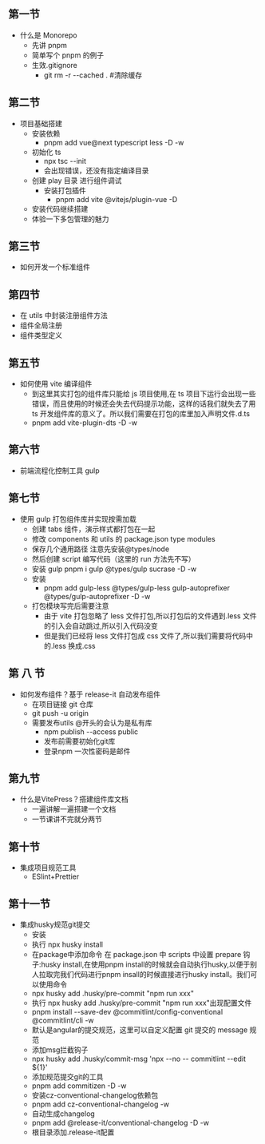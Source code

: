 ## 第一节

- 什么是 Monorepo
  - 先讲 pnpm
  - 简单写个 pnpm 的例子
  - 生效.gitignore
    - git rm -r --cached . #清除缓存

## 第二节

- 项目基础搭建
  - 安装依赖
    - pnpm add vue@next typescript less -D -w
  - 初始化 ts
    - npx tsc --init
    - 会出现错误，还没有指定编译目录
  - 创建 play 目录 进行组件调试
    - 安装打包插件
      - pnpm add vite @vitejs/plugin-vue -D
  - 安装代码继续搭建
  - 体验一下多包管理的魅力

## 第三节

- 如何开发一个标准组件

## 第四节

- 在 utils 中封装注册组件方法
- 组件全局注册
- 组件类型定义

## 第五节

- 如何使用 vite 编译组件
  - 到这里其实打包的组件库只能给 js 项目使用,在 ts 项目下运行会出现一些错误，而且使用的时候还会失去代码提示功能，这样的话我们就失去了用 ts 开发组件库的意义了。所以我们需要在打包的库里加入声明文件.d.ts
  - pnpm add vite-plugin-dts -D -w

## 第六节

- 前端流程化控制工具 gulp

## 第七节

- 使用 gulp 打包组件库并实现按需加载
  - 创建 tabs 组件，演示样式都打包在一起
  - 修改 components 和 utils 的 package.json type modules
  - 保存几个通用路径 注意先安装@types/node
  - 然后创建 script 编写代码（这里的 run 方法先不写）
  - 安装 gulp pnpm i gulp @types/gulp sucrase -D -w
  - 安装
    - pnpm add gulp-less @types/gulp-less gulp-autoprefixer @types/gulp-autoprefixer -D -w
  - 打包模块写完后需要注意
    - 由于 vite 打包忽略了 less 文件打包,所以打包后的文件遇到.less 文件的引入会自动跳过,所以引入代码没变
    - 但是我们已经将 less 文件打包成 css 文件了,所以我们需要将代码中的.less 换成.css

## 第 八 节

- 如何发布组件？基于 release-it 自动发布组件
  - 在项目链接 git 仓库
  - git push -u origin
  - 需要发布utils @开头的会认为是私有库
    - npm publish --access public 
    - 发布前需要初始化git库
    - 登录npm 一次性密码是邮件

## 第九节
- 什么是VitePress？搭建组件库文档
  - 一遍讲解一遍搭建一个文档
  - 一节课讲不完就分两节
## 第十节
- 集成项目规范工具
  - ESlint+Prettier
## 第十一节
- 集成husky规范git提交
  - 安装
  - 执行 npx husky install
  - 在package中添加命令
  在 package.json 中 scripts 中设置 prepare 钩子:husky install,在使用pnpm install的时候就会自动执行husky,以便于别人拉取完我们代码进行pnpm insall的时候直接进行husky install。我们可以使用命令
  - npx husky add .husky/pre-commit "npm run xxx"
  - 执行 npx husky add .husky/pre-commit "npm run xxx"出现配置文件
  - pnpm install --save-dev @commitlint/config-conventional @commitlint/cli -w
  - 默认是angular的提交规范，这里可以自定义配置 git 提交的 message 规范
  - 添加msg拦截钩子
  - npx husky add .husky/commit-msg 'npx --no -- commitlint --edit ${1}'
  - 添加规范提交git的工具
  - pnpm add commitizen -D -w
  - 安装cz-conventional-changelog依赖包
  - pnpm add cz-conventional-changelog -w
  - 自动生成changelog
  - pnpm add @release-it/conventional-changelog -D 
-w
  - 根目录添加.release-it配置